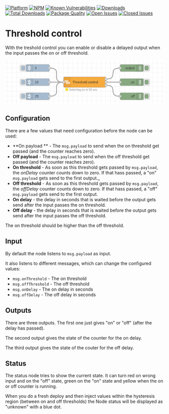 [![Platform](https://img.shields.io/badge/platform-Node--RED-red)](https://nodered.org)
[![NPM](https://img.shields.io/npm/v/node-threshold-control?logo=npm)](https://www.npmjs.org/package/node-threshold-control)
[![Known Vulnerabilities](https://snyk.io/test/npm/node-threshold-control/badge.svg)](https://snyk.io/test/npm/node-threshold-control)
[![Downloads](https://img.shields.io/npm/dm/node-threshold-control.svg)](https://www.npmjs.com/package/node-threshold-control)
[![Total Downloads](https://img.shields.io/npm/dt/node-threshold-control.svg)](https://www.npmjs.com/package/node-threshold-control)
[![Package Quality](http://npm.packagequality.com/shield/node-threshold-control.png)](http://packagequality.com/#?package=node-threshold-control)
[![Open Issues](https://img.shields.io/github/issues-raw/dirkjanfaber/node-threshold-control.svg)](https://github.com/dirkjanfaber/node-threshold-control/issues)
[![Closed Issues](https://img.shields.io/github/issues-closed-raw/windkh/node-red-contrib-shelly.svg)](https://github.com/dirkjanfaber/node-threshold-control/issues?q=is%3Aissue+is%3Aclosed)

# Threshold control

With the treshold control you can enable or disable a delayed output when the input
passes the on or off threshold.

![Threshold control](./images/threshold-control.png)

## Configuration

There are a few values that need configuration before the node can be used:

* **On payload ** - The `msg.payload` to send when the on threshold get passed (and the counter reaches zero).
* **Off payload** - The `msg.payload` to send when the off threshold get passed (and the counter reaches zero).
* **On threshold** - As soon as this threshold gets passed by `msg.payload`, the _onDelay_ counter counts down to zero. If that hass passed, a "on" `msg.payload` gets send to the first output._
* **Off threshold** - As soon as this threshold gets passed by `msg.payload`, the _offDelay_ counter counts down to zero. If that hass passed, a "off" `msg.payload` gets send to the first output.
* **On delay** - the delay in seconds that is waited before the output gets send after the input passes the on threshold.
* **Off delay** - the delay in seconds that is waited before the output gets send after the input passes the off threshold.

The on threshold should be higher than the off threshold.

## Input

By default the node listens to `msg.payload` as input.

It also listens to different messages, which can change the configured values:

* `msg.onThreshold` - The on threshold
* `msg.offThreshold` - The off threshold
* `msg.onDelay` - The on delay in seconds
* `msg.offDelay` - The off delay in seconds

## Outputs

There are three outputs. The first one just gives "on" or "off" (after the
delay has passed).

The second output gives the state of the counter for the on delay.

The third output gives the state of the couter for the off delay.

## Status

The status node tries to show the current state. It can turn red on wrong input
and on the "off" state, green on the "on" state and yellow when the on or off
counter is running.

When you do a fresh deploy and then inject values within the hysteresis region
(between on and off thresholds) the Node status will be displayed as "unknown"
with a blue dot.
